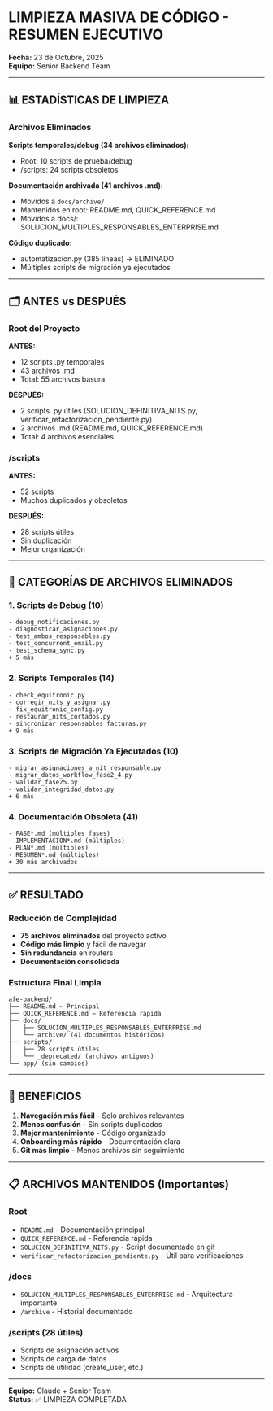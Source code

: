 # LIMPIEZA MASIVA DE CÓDIGO - RESUMEN EJECUTIVO

**Fecha:** 23 de Octubre, 2025  
**Equipo:** Senior Backend Team

---

## 📊 ESTADÍSTICAS DE LIMPIEZA

### Archivos Eliminados

**Scripts temporales/debug (34 archivos eliminados):**
- Root: 10 scripts de prueba/debug
- /scripts: 24 scripts obsoletos

**Documentación archivada (41 archivos .md):**
- Movidos a `docs/archive/`
- Mantenidos en root: README.md, QUICK_REFERENCE.md
- Movidos a docs/: SOLUCION_MULTIPLES_RESPONSABLES_ENTERPRISE.md

**Código duplicado:**
- automatizacion.py (385 líneas) → ELIMINADO
- Múltiples scripts de migración ya ejecutados

---

## 🗂️ ANTES vs DESPUÉS

### Root del Proyecto
**ANTES:**
- 12 scripts .py temporales
- 43 archivos .md
- Total: 55 archivos basura

**DESPUÉS:**
- 2 scripts .py útiles (SOLUCION_DEFINITIVA_NITS.py, verificar_refactorizacion_pendiente.py)
- 2 archivos .md (README.md, QUICK_REFERENCE.md)
- Total: 4 archivos esenciales

### /scripts
**ANTES:**
- 52 scripts
- Muchos duplicados y obsoletos

**DESPUÉS:**
- 28 scripts útiles
- Sin duplicación
- Mejor organización

---

## 📝 CATEGORÍAS DE ARCHIVOS ELIMINADOS

### 1. Scripts de Debug (10)
```
- debug_notificaciones.py
- diagnosticar_asignaciones.py
- test_ambos_responsables.py
- test_concurrent_email.py
- test_schema_sync.py
+ 5 más
```

### 2. Scripts Temporales (14)
```
- check_equitronic.py
- corregir_nits_y_asignar.py
- fix_equitronic_config.py
- restaurar_nits_cortados.py
- sincronizar_responsables_facturas.py
+ 9 más
```

### 3. Scripts de Migración Ya Ejecutados (10)
```
- migrar_asignaciones_a_nit_responsable.py
- migrar_datos_workflow_fase2_4.py
- validar_fase25.py
- validar_integridad_datos.py
+ 6 más
```

### 4. Documentación Obsoleta (41)
```
- FASE*.md (múltiples fases)
- IMPLEMENTACION*.md (múltiples)
- PLAN*.md (múltiples)
- RESUMEN*.md (múltiples)
+ 30 más archivados
```

---

## ✅ RESULTADO

### Reducción de Complejidad
- **75 archivos eliminados** del proyecto activo
- **Código más limpio** y fácil de navegar
- **Sin redundancia** en routers
- **Documentación consolidada**

### Estructura Final Limpia
```
afe-backend/
├── README.md ← Principal
├── QUICK_REFERENCE.md ← Referencia rápida
├── docs/
│   ├── SOLUCION_MULTIPLES_RESPONSABLES_ENTERPRISE.md
│   └── archive/ (41 documentos históricos)
├── scripts/
│   ├── 28 scripts útiles
│   └── _deprecated/ (archivos antiguos)
└── app/ (sin cambios)
```

---

## 🎯 BENEFICIOS

1. **Navegación más fácil** - Solo archivos relevantes
2. **Menos confusión** - Sin scripts duplicados
3. **Mejor mantenimiento** - Código organizado
4. **Onboarding más rápido** - Documentación clara
5. **Git más limpio** - Menos archivos sin seguimiento

---

## 📋 ARCHIVOS MANTENIDOS (Importantes)

### Root
- `README.md` - Documentación principal
- `QUICK_REFERENCE.md` - Referencia rápida
- `SOLUCION_DEFINITIVA_NITS.py` - Script documentado en git
- `verificar_refactorizacion_pendiente.py` - Útil para verificaciones

### /docs
- `SOLUCION_MULTIPLES_RESPONSABLES_ENTERPRISE.md` - Arquitectura importante
- `/archive` - Historial documentado

### /scripts (28 útiles)
- Scripts de asignación activos
- Scripts de carga de datos
- Scripts de utilidad (create_user, etc.)

---

**Equipo:** Claude + Senior Team  
**Status:** ✅ LIMPIEZA COMPLETADA
